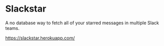 # Slackstar

A no database way to fetch all of your starred messages in multiple Slack teams.

https://slackstar.herokuapp.com/